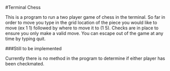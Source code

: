 #Terminal Chess

This is a program to run a two player game of chess in the terminal. So far in order to move you type in the grid location of the piece you would like to move (ex 1 1) followed by where to move it to (1 5). Checks are in place to ensure you only make a valid move. You can escape out of the game at any time by typing quit.

###Still to be implemented

Currently there is no method in the program to determine if either player has been checkmated.
